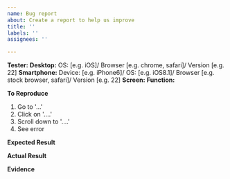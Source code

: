 ```yaml
---
name: Bug report
about: Create a report to help us improve
title: ''
labels: ''
assignees: ''

---
```


**Tester:**
**Desktop:** OS: [e.g. iOS]/ Browser [e.g. chrome, safari]/ Version [e.g. 22]
**Smartphone:** Device: [e.g. iPhone6]/ OS: [e.g. iOS8.1]/ Browser [e.g. stock browser, safari]/ Version [e.g. 22]
**Screen:**
**Function:**

**To Reproduce**
1. Go to '...'
2. Click on '....'
3. Scroll down to '....'
4. See error

**Expected Result**

**Actual Result**

**Evidence**
